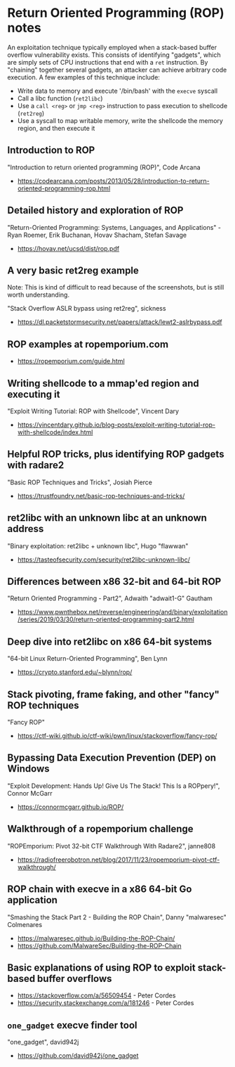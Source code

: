 # Return Oriented Programming (ROP) notes
An exploitation technique typically employed when a stack-based buffer overflow
vulnerability exists. This consists of identifying "gadgets", which are simply
sets of CPU instructions that end with a `ret` instruction. By "chaining"
together several gadgets, an attacker can achieve arbitrary code execution.
A few examples of this technique include:

- Write data to memory and execute '/bin/bash' with the `execve` syscall
- Call a libc function (`ret2libc`)
- Use a `call <reg>` or `jmp <reg>` instruction to pass execution to shellcode
(`ret2reg`)
- Use a syscall to map writable memory, write the shellcode the memory
region, and then execute it

## Introduction to ROP
"Introduction to return oriented programming (ROP)", Code Arcana
- https://codearcana.com/posts/2013/05/28/introduction-to-return-oriented-programming-rop.html

## Detailed history and exploration of ROP
"Return-Oriented Programming: Systems, Languages, and Applications" - Ryan
Roemer, Erik Buchanan, Hovav Shacham, Stefan Savage
- https://hovav.net/ucsd/dist/rop.pdf

## A very basic ret2reg example
Note: This is kind of difficult to read because of the screenshots, but is still
worth understanding.

"Stack Overflow ASLR bypass using ret2reg", sickness
- https://dl.packetstormsecurity.net/papers/attack/lewt2-aslrbypass.pdf

## ROP examples at ropemporium.com
- https://ropemporium.com/guide.html

## Writing shellcode to a mmap'ed region and executing it
"Exploit Writing Tutorial: ROP with Shellcode", Vincent Dary
- https://vincentdary.github.io/blog-posts/exploit-writing-tutorial-rop-with-shellcode/index.html

## Helpful ROP tricks, plus identifying ROP gadgets with radare2
"Basic ROP Techniques and Tricks", Josiah Pierce
- https://trustfoundry.net/basic-rop-techniques-and-tricks/

## ret2libc with an unknown libc at an unknown address
"Binary exploitation: ret2libc + unknown libc", Hugo "flawwan"
- https://tasteofsecurity.com/security/ret2libc-unknown-libc/

## Differences between x86 32-bit and 64-bit ROP
"Return Oriented Programming - Part2", Adwaith "adwait1-G" Gautham
- https://www.pwnthebox.net/reverse/engineering/and/binary/exploitation/series/2019/03/30/return-oriented-programming-part2.html

## Deep dive into ret2libc on x86 64-bit systems
"64-bit Linux Return-Oriented Programming", Ben Lynn
- https://crypto.stanford.edu/~blynn/rop/

## Stack pivoting, frame faking, and other "fancy" ROP techniques
"Fancy ROP"
- https://ctf-wiki.github.io/ctf-wiki/pwn/linux/stackoverflow/fancy-rop/

## Bypassing Data Execution Prevention (DEP) on Windows
"Exploit Development: Hands Up! Give Us The Stack! This Is a ROPpery!",
Connor McGarr
- https://connormcgarr.github.io/ROP/

## Walkthrough of a ropemporium challenge
"ROPEmporium: Pivot 32-bit CTF Walkthrough With Radare2", janne808
- https://radiofreerobotron.net/blog/2017/11/23/ropemporium-pivot-ctf-walkthrough/

## ROP chain with execve in a x86 64-bit Go application
"Smashing the Stack Part 2 - Building the ROP Chain", Danny "malwaresec"
Colmenares
- https://malwaresec.github.io/Building-the-ROP-Chain/
- https://github.com/MalwareSec/Building-the-ROP-Chain

## Basic explanations of using ROP to exploit stack-based buffer overflows
- https://stackoverflow.com/a/56509454 - Peter Cordes
- https://security.stackexchange.com/a/181246 - Peter Cordes

## `one_gadget` execve finder tool
"one_gadget", david942j
- https://github.com/david942j/one_gadget
